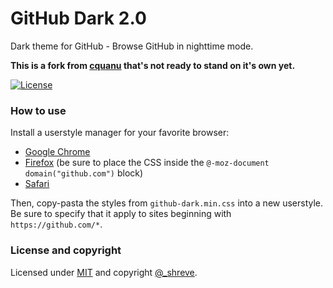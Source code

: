 # GitHub Dark 2.0

Dark theme for GitHub - Browse GitHub in nighttime mode.

**This is a fork from [cquanu](https://github.com/cquanu/github-dark) that's not ready to stand on it's own yet.**

[![License](https://img.shields.io/github/license/shreve/github-dark.svg)](https://github.com/shreve/github-dark/blob/master/LICENSE)

### How to use

Install a userstyle manager for your favorite browser:

- [Google Chrome](https://chrome.google.com/webstore/detail/stylish/fjnbnpbmkenffdnngjfgmeleoegfcffe?hl=en)
- [Firefox](https://addons.mozilla.org/en-US/firefox/addon/stylish/) (be sure to place the CSS inside the `@-moz-document domain("github.com")` block)
- [Safari](http://sobolev.us/stylish)

Then, copy-pasta the styles from `github-dark.min.css` into a new userstyle. Be sure to specify that it apply to sites beginning with `https://github.com/*`.

### License and copyright

Licensed under [MIT](LICENSE) and copyright [@_shreve](https://twitter.com/_shreve).
